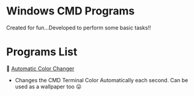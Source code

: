 # Windows CMD Programs
Created for fun...Developed to perform some basic tasks!!

# Programs List
🎀 [Automatic Color Changer](/ColorChanger.bat "Google's Homepage") 
+ Changes the CMD Terminal Color Automatically each second. Can be used as a wallpaper too 😛

